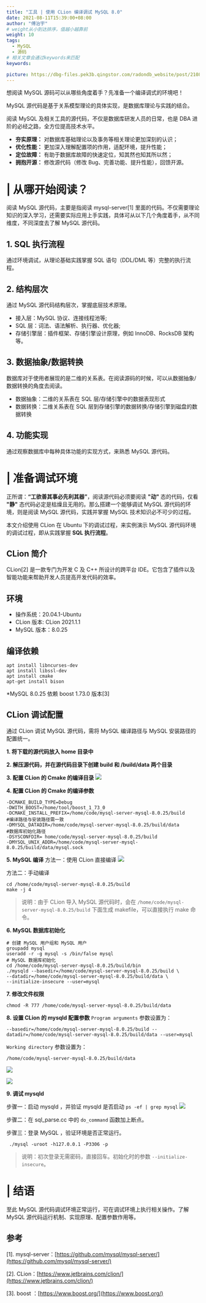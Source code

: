 ```yaml
---
title: "工具 | 使用 CLion 编译调试 MySQL 8.0"
date: 2021-08-11T15:39:00+08:00
author: "傅治宇"
# weight从小到达排序，值越小越靠前
weight: 10
tags:
  - MySQL
  - 源码
# 相关文章会通过keywords来匹配
keywords:

picture: https://dbg-files.pek3b.qingstor.com/radondb_website/post/210811_%E5%B7%A5%E5%85%B7%20%7C%20%E4%BD%BF%E7%94%A8%20CLion%20%E7%BC%96%E8%AF%91%E8%B0%83%E8%AF%95%20MySQL%208.0/0.png
---
```

想阅读 MySQL 源码可以从哪些角度着手？先准备一个编译调式的环境吧！
<!--more-->

MySQL 源代码是基于关系模型理论的具体实现，是数据库理论与实践的结合。

阅读 MySQL 及相关工具的源代码，不仅是数据库研发人员的日常，也是 DBA 进阶的必经之路，全方位提高技术水平。

* **夯实原理：** 对数据库基础理论以及事务等相关理论更加深刻的认识；
* **优化性能：** 更加深入理解配置项的作用，适配环境，提升性能；
* **定位故障：** 有助于数据库故障的快速定位，知其然也知其所以然；
* **拥抱开源：** 修改源代码（修改 Bug、完善功能、提升性能），回馈开源。
# | 从哪开始阅读？

阅读 MySQL 源代码，主要是指阅读 mysql-server[1] 里面的代码。不仅需要理论知识的深入学习，还需要实际应用上手实践，具体可从以下几个角度着手，从不同维度，不同深度去了解 MySQL 源代码。

## 1. SQL 执行流程

通过环境调试，从理论基础实践掌握 SQL 语句（DDL/DML 等）完整的执行流程。

## 2. 结构层次

通过 MySQL 源代码结构层次，掌握底层技术原理。

* 接入层：MySQL 协议、连接线程池等;
* SQL 层：词法、语法解析、执行器、优化器;
* 存储引擎层：插件框架、存储引擎设计原理，例如 InnoDB、RocksDB 架构等。
## 3. 数据抽象/数据转换

数据库对于使用者展现的是二维的关系表。在阅读源码的时候，可以从数据抽象/数据转换的角度去阅读。

* 数据抽象：二维的关系表在 SQL 层/存储引擎中的数据表现形式
* 数据转换：二维关系表在 SQL 层到存储引擎的数据转换/存储引擎到磁盘的数据转换
## 4. 功能实现

通过观察数据库中每种具体功能的实现方式，来熟悉 MySQL 源代码。

# | 准备调试环境

正所谓：**“工欲善其事必先利其器”**，阅读源代码必须要阅读 **"动"** 态的代码，仅看 **"静"** 态代码必定是枯燥且无用的。那么搭建一个能够调试 MySQL 源代码的环境，则是阅读 MySQL  源代码，实践并掌握 MySQL 技术知识必不可少的过程。

本文介绍使用 CLion 在 Ubuntu 下的调试过程，来实例演示 MySQL 源代码环境的调试过程，即从实践掌握 **SQL 执行流程**。

## CLion 简介

CLion[2] 是一款专门为开发 C 及 C++ 所设计的跨平台 IDE。它包含了插件以及智能功能来帮助开发人员提高开发代码的效率。

## 环境

* 操作系统：20.04.1-Ubuntu
* CLion 版本: CLion 2021.1.1
* MySQL 版本：8.0.25
## 编译依赖

```plain
apt install libncurses-dev
apt install libssl-dev
apt install cmake
apt-get install bison
```
*MySQL 8.0.25 依赖 boost 1.73.0 版本[3]
## CLion 调试配置

通过 CLion 调试 MySQL 源代码，需将 MySQL 编译路径与 MySQL 安装路径的配置统一。

**1. 将下载的源代码放入 home 目录中**

**2. 解压源代码，并在源代码目录下创建 build 和 /build/data 两个目录**

**3. 配置 CLion 的 Cmake 的编译目录**
![](https://dbg-files.pek3b.qingstor.com/radondb_website/post/210811_%E5%B7%A5%E5%85%B7%20%7C%20%E4%BD%BF%E7%94%A8%20CLion%20%E7%BC%96%E8%AF%91%E8%B0%83%E8%AF%95%20MySQL%208.0/1.png)

**4. 配置 CLion 的 Cmake 的编译参数**

```plain
-DCMAKE_BUILD_TYPE=Debug
-DWITH_BOOST=/home/tool/boost_1_73_0
-DCMAKE_INSTALL_PREFIX=/home/code/mysql-server-mysql-8.0.25/build 
#编译路径与安装路径需一致
-DMYSQL_DATADIR=/home/code/mysql-server-mysql-8.0.25/build/data 
#数据库初始化路径
-DSYSCONFDIR= home/code/mysql-server-mysql-8.0.25/build
-DMYSQL_UNIX_ADDR=/home/code/mysql-server-mysql-8.0.25/build/data/mysql.sock
```
**5. MySQL 编译**
方法一：使用 CLion 直接编译
![](https://dbg-files.pek3b.qingstor.com/radondb_website/post/210811_%E5%B7%A5%E5%85%B7%20%7C%20%E4%BD%BF%E7%94%A8%20CLion%20%E7%BC%96%E8%AF%91%E8%B0%83%E8%AF%95%20MySQL%208.0/2.png)

方法二：手动编译

```plain
cd /home/code/mysql-server-mysql-8.0.25/build
make -j 4
```
>说明：由于 CLion 导入 MySQL 源代码时，会在   `/home/code/mysql-server-mysql-8.0.25/build` 下面生成 makefile，可以直接执行 make 命令。 

**6. MySQL 数据库初始化**

```plain
# 创建 MySQL 用户组和 MySQL 用户
groupadd mysql
useradd -r -g mysql -s /bin/false mysql
# MySQL 数据库初始化
cd /home/code/mysql-server-mysql-8.0.25/build/bin
./mysqld --basedir=/home/code/mysql-server-mysql-8.0.25/build \
--datadir=/home/code/mysql-server-mysql-8.0.25/build/data \
--initialize-insecure --user=mysql
```
**7. 修改文件权限**
```plain
chmod -R 777 /home/code/mysql-server-mysql-8.0.25/build/data
```
**8. 设置 CLion 的 mysqld 配置参数**
`Program arguments` 参数设置为：

```plain
--basedir=/home/code/mysql-server-mysql-8.0.25/build --datadir=/home/code/mysql-server-mysql-8.0.25/build/data --user=mysql
```
`Working directory` 参数设置为：
```plain
/home/code/mysql-server-mysql-8.0.25/build/data
```
![](https://dbg-files.pek3b.qingstor.com/radondb_website/post/210811_%E5%B7%A5%E5%85%B7%20%7C%20%E4%BD%BF%E7%94%A8%20CLion%20%E7%BC%96%E8%AF%91%E8%B0%83%E8%AF%95%20MySQL%208.0/3.png)

![](https://dbg-files.pek3b.qingstor.com/radondb_website/post/210811_%E5%B7%A5%E5%85%B7%20%7C%20%E4%BD%BF%E7%94%A8%20CLion%20%E7%BC%96%E8%AF%91%E8%B0%83%E8%AF%95%20MySQL%208.0/4.png)

**9. 调试 mysqld**

步骤一：启动 mysqld ，并验证 mysqld 是否启动 `ps -ef | grep mysql`
![](https://dbg-files.pek3b.qingstor.com/radondb_website/post/210811_%E5%B7%A5%E5%85%B7%20%7C%20%E4%BD%BF%E7%94%A8%20CLion%20%E7%BC%96%E8%AF%91%E8%B0%83%E8%AF%95%20MySQL%208.0/5.png)

步骤二：在 sql_parse.cc 中的  `do_command`  函数加上断点。

步骤三：登录 MySQL ，验证环境是否正常运行。

```plain
 ./mysql -uroot -h127.0.0.1 -P3306 -p
```
>说明：初次登录无需密码，直接回车。初始化时的参数  `--initialize-insecure`。 
# | 结语

至此 MySQL 源代码调试环境正常运行，可在调试环境上执行相关操作。了解 MySQL 源代码运行机制、实现原理、配置参数作用等。

## 参考

[1]. mysql-server：[https://github.com/mysql/mysql-server/](https://github.com/mysql/mysql-server/)

[2]. CLion：[https://www.jetbrains.com/clion/](https://www.jetbrains.com/clion/)

[3]. boost ：[https://www.boost.org/](https://www.boost.org/)

